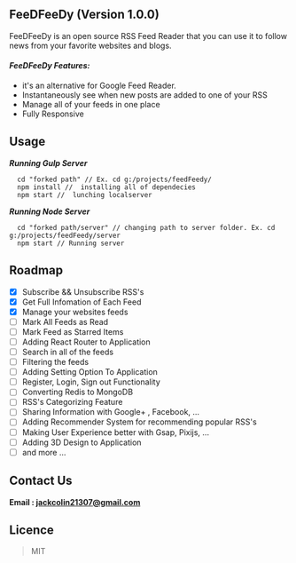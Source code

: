 ## FeeDFeeDy (Version 1.0.0)

FeeDFeeDy is an open source RSS Feed Reader that you can use it to follow news from your favorite websites and blogs.


#### ***FeeDFeeDy Features:***
  * it's an alternative for Google Feed Reader.
  * Instantaneously see when new posts are added to one of your RSS
  * Manage all of your feeds in one place
  * Fully Responsive
  
## Usage 

***Running Gulp Server***
```node
  cd "forked path" // Ex. cd g:/projects/feedFeedy/
  npm install //  installing all of dependecies
  npm start //  lunching localserver
```

***Running Node Server***

```node
  cd "forked path/server" // changing path to server folder. Ex. cd g:/projects/feedFeedy/server
  npm start // Running server
```

## Roadmap
  - [x] Subscribe && Unsubscribe RSS's
  - [x] Get Full Infomation of Each Feed
  - [x] Manage your websites feeds
  - [ ] Mark All Feeds as Read
  - [ ] Mark Feed as Starred Items
  - [ ] Adding React Router to Application
  - [ ] Search in all of the feeds
  - [ ] Filtering the feeds
  - [ ] Adding Setting Option To Application
  - [ ] Register, Login, Sign out Functionality
  - [ ] Converting Redis to MongoDB
  - [ ] RSS's Categorizing Feature
  - [ ] Sharing Information with Google+ , Facebook, ...
  - [ ] Adding Recommender System for recommending popular RSS's
  - [ ] Making User Experience better with Gsap, Pixijs, ...
  - [ ] Adding 3D Design to Application
  - [ ] and more ...
  
## Contact Us
  **Email : jackcolin21307@gmail.com** 

## Licence 
  > MIT
  
